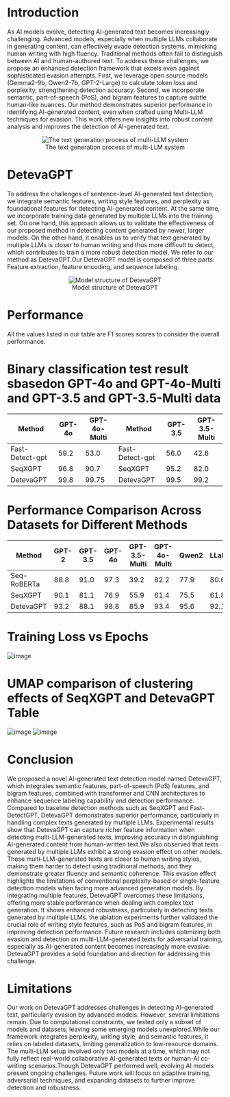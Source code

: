 # Introduction
As AI models evolve, detecting AI-generated text becomes increasingly challenging. Advanced models, especially when multiple LLMs collaborate in generating content, can effectively evade detection systems, mimicking human writing with high fluency. Traditional methods often fail to distinguish between AI and human-authored text. To address these challenges, we propose an enhanced detection framework that excels even against sophisticated evasion attempts. First, we leverage open source models (Gemma2-9b, Qwen2-7b, GPT-2-Large) to calculate token loss and perplexity, strengthening detection accuracy. Second, we incorporate semantic, part-of-speech (PoS), and bigram features to capture subtle human-like nuances. Our method demonstrates superior performance in identifying AI-generated content, even when crafted using Multi-LLM techniques for evasion. This work offers new insights into robust content analysis and improves the detection of AI-generated text.
<p align="center">
  <img src="https://github.com/user-attachments/assets/b88a562e-5615-4a86-a600-305204a80c46" alt="The text generation process of multi-LLM system">
  <br>
  The text generation process of multi-LLM system
</p>

# DetevaGPT
To address the challenges of sentence-level AI-generated text detection, we integrate semantic features, writing style features, and perplexity as foundational features for detecting AI-generated content. At the same time, we incorporate training data generated by multiple LLMs into the training set. On one hand, this approach allows us to validate the effectiveness of our proposed method in detecting content generated by newer, larger models. On the other hand, it enables us to verify that text generated by multiple LLMs is closer to human writing and thus more difficult to detect, which contributes to train a more robust detection model. We refer to our method as DetevaGPT.Our DetevaGPT model is composed of three parts: Feature extraction, feature encoding, and sequence labeling.
<p align="center">
  <img src="https://github.com/user-attachments/assets/558b39a9-858d-48b9-9fda-12adaea8d35c" alt="Model structure of DetevaGPT">
  <br>
  Model structure of DetevaGPT
</p>

# Performance
All the values listed in our table are F1 scores scores to consider the overall performance. 

# Binary classification test result sbasedon GPT-4o and GPT-4o-Multi and GPT-3.5 and GPT-3.5-Multi data
|     Method      | GPT-4o | GPT-4o-Multi |  Method         | GPT-3.5| GPT-3.5-Multi |
| --------------- | -------| -------------| --------------- | -------| --------------|
| Fast-Detect-gpt | 59.2   | 53.0         | Fast-Detect-gpt | 56.0   | 42.6          |
| SeqXGPT         | 96.8   | 90.7         |  SeqXGPT        | 95.2   | 82.0          |
| DetevaGPT       | 99.8   | 99.75        | DetevaGPT       | 99.5   | 99.2          |

# Performance Comparison Across Datasets for Different Methods
|  Method    | GPT-2 | GPT-3.5 | GPT-4o | GPT-3.5-Multi | GPT-4o-Multi | Qwen2 | LLaMa | Human |
| -----------| ------|-------- | -------| --------------| -------------| ------| ------| ------|
| Seq-RoBERTa| 88.8  | 91.0    | 97.3   | 39.2          | 82.2         | 77.9  | 80.6  | 92.2  |
| SeqXGPT    | 90.1  | 81.1    | 76.9   | 55.9          | 61.4         | 75.5  | 61.8  | 96.4  |
| DetevaGPT  | 93.2  | 88.1    | 98.8   | 85.9          | 93.4         | 95.6  | 92.1  | 97.3  |


# Training Loss vs Epochs

![image](https://github.com/user-attachments/assets/4432ed53-158d-4430-9a7c-0ba243278d2d)

# UMAP comparison of clustering effects of SeqXGPT and DetevaGPT Table
![image](https://github.com/user-attachments/assets/7f39cc66-dda1-4d58-b496-2b5329aa1199)  ![image](https://github.com/user-attachments/assets/dd556991-2772-43f8-a358-ae4b154999fb)

# Conclusion
We proposed a novel AI-generated text detection model named DetevaGPT, which integrates semantic features, part-of-speech (PoS) features, and bigram features, combined with transformer and CNN architectures to enhance sequence labeling capability and detection performance. Compared to baseline detection methods such as SeqXGPT and Fast-DetectGPT, DetevaGPT demonstrates superior performance, particularly in handling complex texts generated by multiple LLMs. Experimental results show that DetevaGPT can capture richer feature information when detecting multi-LLM-generated texts, improving accuracy in distinguishing AI-generated content from human-written text.We also observed that texts generated by multiple LLMs exhibit a strong evasion effect on other models. These multi-LLM-generated texts are closer to human writing styles, making them harder to detect using traditional methods, and they demonstrate greater fluency and semantic coherence. This evasion effect highlights the limitations of conventional perplexity-based or single-feature detection models when facing more advanced generation models.
By integrating multiple features, DetevaGPT overcomes these limitations, offering more stable performance when dealing with complex text generation. It shows enhanced robustness, particularly in detecting texts generated by multiple LLMs. the ablation experiments further validated the crucial role of writing style features, such as PoS and bigram features, in improving detection performance. Future research includes optimizing both evasion and detection on multi-LLM-generated texts for adversarial training, especially as AI-generated content becomes increasingly more evasive. DetevaGPT provides a solid foundation and direction for addressing this challenge.

# Limitations
Our work on DetevaGPT addresses challenges in detecting AI-generated text, particularly evasion by advanced models. However, several limitations remain. Due to computational constraints, we tested only a subset of models and datasets, leaving some emerging models unexplored.While our framework integrates perplexity, writing style, and semantic features, it relies on labeled datasets, limiting generalization to low-resource domains. The multi-LLM setup involved only two models at a time, which may not fully reflect real-world collaborative AI-generated texts or human-AI co-writing scenarios.Though DetevaGPT performed well, evolving AI models present ongoing challenges. Future work will focus on adaptive training, adversarial techniques, and expanding datasets to further improve detection and robustness.



